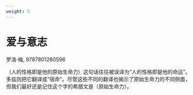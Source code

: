 ```yaml
---
weight: 5
---
```

# 爱与意志

罗洛·梅, 9787801280596

（人的性格即是他的原始生命力）这句话往往被误译为“人的性格即是他的命运”。多兹则把它翻译成“宿命”。尽管这些不同的翻译也揭示了原始生命力的不同侧面，但我们最好还是记住这个字的希腊文是（原始生命力）。